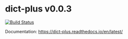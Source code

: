 # dict-plus v0.0.3

[![Build Status](https://travis-ci.org/spencer-hanson/dict-plus.svg?branch=master)](https://travis-ci.org/spencer-hanson/dict-plus)

Documentation: https://dict-plus.readthedocs.io/en/latest/

